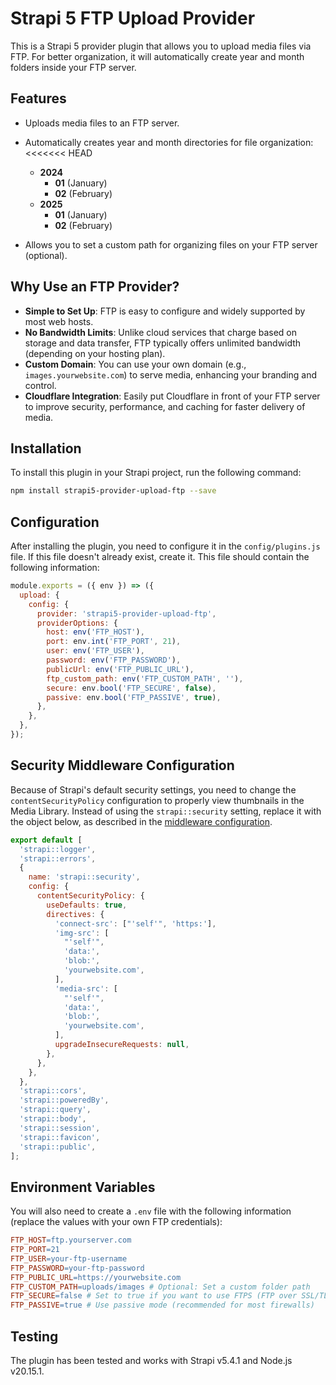 # Strapi 5 FTP Upload Provider

This is a Strapi 5 provider plugin that allows you to upload media files via FTP. For better organization, it will automatically create year and month folders inside your FTP server.

## Features

- Uploads media files to an FTP server.
- Automatically creates year and month directories for file organization:
<<<<<<< HEAD
    - **2024**
        - **01** (January)
        - **02** (February)
    - **2025**
        - **01** (January)
        - **02** (February)

- Allows you to set a custom path for organizing files on your FTP server (optional).

## Why Use an FTP Provider?

- **Simple to Set Up**: FTP is easy to configure and widely supported by most web hosts.
- **No Bandwidth Limits**: Unlike cloud services that charge based on storage and data transfer, FTP typically offers unlimited bandwidth (depending on your hosting plan).
- **Custom Domain**: You can use your own domain (e.g., `images.yourwebsite.com`) to serve media, enhancing your branding and control.
- **Cloudflare Integration**: Easily put Cloudflare in front of your FTP server to improve security, performance, and caching for faster delivery of media.

## Installation

To install this plugin in your Strapi project, run the following command:

```bash
npm install strapi5-provider-upload-ftp --save
```

## Configuration

After installing the plugin, you need to configure it in the `config/plugins.js` file. If this file doesn't already exist, create it. This file should contain the following information:

```javascript
module.exports = ({ env }) => ({
  upload: {
    config: {
      provider: 'strapi5-provider-upload-ftp',
      providerOptions: {
        host: env('FTP_HOST'),
        port: env.int('FTP_PORT', 21),
        user: env('FTP_USER'),
        password: env('FTP_PASSWORD'),
        publicUrl: env('FTP_PUBLIC_URL'),
        ftp_custom_path: env('FTP_CUSTOM_PATH', ''),
        secure: env.bool('FTP_SECURE', false),
        passive: env.bool('FTP_PASSIVE', true),
      },
    },
  },
});
```

## Security Middleware Configuration

Because of Strapi's default security settings, you need to change the `contentSecurityPolicy` configuration to properly view thumbnails in the Media Library. Instead of using the `strapi::security` setting, replace it with the object below, as described in the [middleware configuration](https://docs.strapi.io/developer-docs/latest/setup-deployment-guides/configurations/required/middlewares.html#loading-order).

```js
export default [
  'strapi::logger',
  'strapi::errors',
  {
    name: 'strapi::security',
    config: {
      contentSecurityPolicy: {
        useDefaults: true,
        directives: {
          'connect-src': ["'self'", 'https:'],
          'img-src': [
            "'self'",
            'data:',
            'blob:',
            'yourwebsite.com',
          ],
          'media-src': [
            "'self'",
            'data:',
            'blob:',
            'yourwebsite.com',
          ],
          upgradeInsecureRequests: null,
        },
      },
    },
  },
  'strapi::cors',
  'strapi::poweredBy',
  'strapi::query',
  'strapi::body',
  'strapi::session',
  'strapi::favicon',
  'strapi::public',
];
```

## Environment Variables

You will also need to create a `.env` file with the following information (replace the values with your own FTP credentials):

```makefile
FTP_HOST=ftp.yourserver.com
FTP_PORT=21
FTP_USER=your-ftp-username
FTP_PASSWORD=your-ftp-password
FTP_PUBLIC_URL=https://yourwebsite.com
FTP_CUSTOM_PATH=uploads/images # Optional: Set a custom folder path
FTP_SECURE=false # Set to true if you want to use FTPS (FTP over SSL/TLS)
FTP_PASSIVE=true # Use passive mode (recommended for most firewalls)
```

## Testing
The plugin has been tested and works with Strapi v5.4.1 and Node.js v20.15.1.
